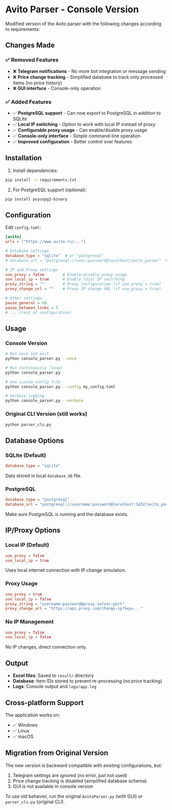 # Avito Parser - Console Version

Modified version of the Avito parser with the following changes according to requirements:

## Changes Made

### ✅ Removed Features
- ❌ **Telegram notifications** - No more bot integration or message sending
- ❌ **Price change tracking** - Simplified database to track only processed items (no price history)
- ❌ **GUI interface** - Console-only operation

### ✅ Added Features  
- ✅ **PostgreSQL support** - Can now export to PostgreSQL in addition to SQLite
- ✅ **Local IP switching** - Option to work with local IP instead of proxy
- ✅ **Configurable proxy usage** - Can enable/disable proxy usage
- ✅ **Console-only interface** - Simple command-line operation
- ✅ **Improved configuration** - Better control over features

## Installation

1. Install dependencies:
```bash
pip install -r requirements.txt
```

2. For PostgreSQL support (optional):
```bash
pip install psycopg2-binary
```

## Configuration

Edit `config.toml`:

```toml
[avito]
urls = ["https://www.avito.ru/..."]

# Database settings
database_type = "sqlite"  # or "postgresql"  
# database_url = "postgresql://user:password@localhost/avito_parser"  # for PostgreSQL

# IP and Proxy settings
use_proxy = false        # Enable/disable proxy usage
use_local_ip = true      # Enable local IP switching
proxy_string = ""        # Proxy configuration (if use_proxy = true)
proxy_change_url = ""    # Proxy IP change URL (if use_proxy = true)

# Other settings...
pause_general = 60
pause_between_links = 5
# ... (rest of configuration)
```

## Usage

### Console Version
```bash
# Run once and exit
python console_parser.py --once

# Run continuously (loop)
python console_parser.py

# Use custom config file
python console_parser.py --config my_config.toml

# Verbose logging
python console_parser.py --verbose
```

### Original CLI Version (still works)
```bash
python parser_cls.py
```

## Database Options

### SQLite (Default)
```toml
database_type = "sqlite"
```
Data stored in local `database.db` file.

### PostgreSQL
```toml
database_type = "postgresql"
database_url = "postgresql://username:password@localhost:5432/avito_parser"
```

Make sure PostgreSQL is running and the database exists.

## IP/Proxy Options

### Local IP (Default)
```toml
use_proxy = false
use_local_ip = true
```
Uses local internet connection with IP change simulation.

### Proxy Usage
```toml
use_proxy = true
use_local_ip = false
proxy_string = "username:password@proxy.server:port"
proxy_change_url = "https://api.proxy.com/change-ip?key=..."
```

### No IP Management
```toml
use_proxy = false
use_local_ip = false
```
No IP changes, direct connection only.

## Output

- **Excel files**: Saved to `result/` directory
- **Database**: Item IDs stored to prevent re-processing (no price tracking)
- **Logs**: Console output and `logs/app.log`

## Cross-platform Support

The application works on:
- ✅ Windows
- ✅ Linux  
- ✅ macOS

## Migration from Original Version

The new version is backward compatible with existing configurations, but:

1. Telegram settings are ignored (no error, just not used)
2. Price change tracking is disabled (simplified database schema)
3. GUI is not available in console version

To use old behavior, run the original `AvitoParser.py` (with GUI) or `parser_cls.py` (original CLI).